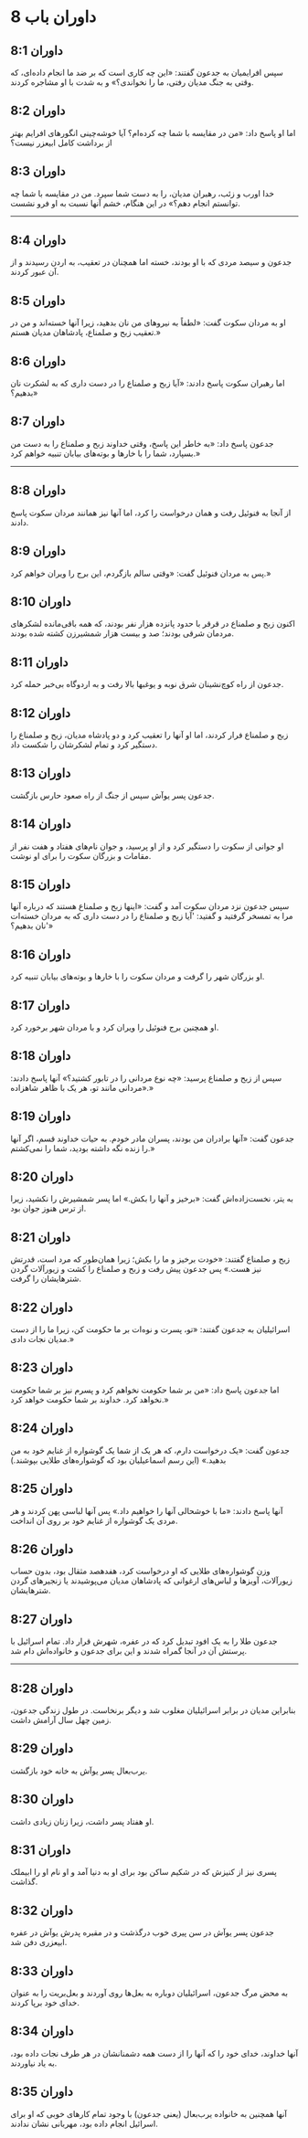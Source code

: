 # داوران باب 8

## داوران 8:1

سپس افرایمیان به جدعون گفتند: «این چه کاری است که بر ضد ما انجام داده‌ای، که وقتی به جنگ مدیان رفتی، ما را نخواندی؟» و به شدت با او مشاجره کردند.

## داوران 8:2

اما او پاسخ داد: «من در مقایسه با شما چه کرده‌ام؟ آیا خوشه‌چینی انگورهای افرایم بهتر از برداشت کامل ابیعزر نیست؟

## داوران 8:3

خدا اورب و زئب، رهبران مدیان، را به دست شما سپرد. من در مقایسه با شما چه توانستم انجام دهم؟» در این هنگام، خشم آنها نسبت به او فرو نشست.

---

## داوران 8:4

جدعون و سیصد مردی که با او بودند، خسته اما همچنان در تعقیب، به اردن رسیدند و از آن عبور کردند.

## داوران 8:5

او به مردان سکوت گفت: «لطفاً به نیروهای من نان بدهید، زیرا آنها خسته‌اند و من در تعقیب زبح و صلمناع، پادشاهان مدیان هستم.»

## داوران 8:6

اما رهبران سکوت پاسخ دادند: «آیا زبح و صلمناع را در دست داری که به لشکرت نان بدهیم؟»

## داوران 8:7

جدعون پاسخ داد: «به خاطر این پاسخ، وقتی خداوند زبح و صلمناع را به دست من بسپارد، شما را با خارها و بوته‌های بیابان تنبیه خواهم کرد.»

---

## داوران 8:8

از آنجا به فنوئیل رفت و همان درخواست را کرد، اما آنها نیز همانند مردان سکوت پاسخ دادند.

## داوران 8:9

پس به مردان فنوئیل گفت: «وقتی سالم بازگردم، این برج را ویران خواهم کرد.»

## داوران 8:10

اکنون زبح و صلمناع در قرقر با حدود پانزده هزار نفر بودند، که همه باقی‌مانده لشکرهای مردمان شرقی بودند؛ صد و بیست هزار شمشیرزن کشته شده بودند.

## داوران 8:11

جدعون از راه کوچ‌نشینان شرق نوبه و یوغبها بالا رفت و به اردوگاه بی‌خبر حمله کرد.

## داوران 8:12

زبح و صلمناع فرار کردند، اما او آنها را تعقیب کرد و دو پادشاه مدیان، زبح و صلمناع را دستگیر کرد و تمام لشکرشان را شکست داد.

## داوران 8:13

جدعون پسر یوآش سپس از جنگ از راه صعود حارس بازگشت.

## داوران 8:14

او جوانی از سکوت را دستگیر کرد و از او پرسید، و جوان نام‌های هفتاد و هفت نفر از مقامات و بزرگان سکوت را برای او نوشت.

## داوران 8:15

سپس جدعون نزد مردان سکوت آمد و گفت: «اینها زبح و صلمناع هستند که درباره آنها مرا به تمسخر گرفتید و گفتید: 'آیا زبح و صلمناع را در دست داری که به مردان خسته‌ات نان بدهیم؟'»

## داوران 8:16

او بزرگان شهر را گرفت و مردان سکوت را با خارها و بوته‌های بیابان تنبیه کرد.

## داوران 8:17

او همچنین برج فنوئیل را ویران کرد و با مردان شهر برخورد کرد.

## داوران 8:18

سپس از زبح و صلمناع پرسید: «چه نوع مردانی را در تابور کشتید؟» آنها پاسخ دادند: «مردانی مانند تو، هر یک با ظاهر شاهزاده.»

## داوران 8:19

جدعون گفت: «آنها برادران من بودند، پسران مادر خودم. به حیات خداوند قسم، اگر آنها را زنده نگه داشته بودید، شما را نمی‌کشتم.»

## داوران 8:20

به یتر، نخست‌زاده‌اش گفت: «برخیز و آنها را بکش.» اما پسر شمشیرش را نکشید، زیرا از ترس هنوز جوان بود.

## داوران 8:21

زبح و صلمناع گفتند: «خودت برخیز و ما را بکش؛ زیرا همان‌طور که مرد است، قدرتش نیز هست.» پس جدعون پیش رفت و زبح و صلمناع را کشت و زیورآلات گردن شترهایشان را گرفت.

## داوران 8:22

اسرائیلیان به جدعون گفتند: «تو، پسرت و نوه‌ات بر ما حکومت کن، زیرا ما را از دست مدیان نجات دادی.»

## داوران 8:23

اما جدعون پاسخ داد: «من بر شما حکومت نخواهم کرد و پسرم نیز بر شما حکومت نخواهد کرد. خداوند بر شما حکومت خواهد کرد.»

## داوران 8:24

جدعون گفت: «یک درخواست دارم، که هر یک از شما یک گوشواره از غنایم خود به من بدهید.» (این رسم اسماعیلیان بود که گوشواره‌های طلایی بپوشند.)

## داوران 8:25

آنها پاسخ دادند: «ما با خوشحالی آنها را خواهیم داد.» پس آنها لباسی پهن کردند و هر مردی یک گوشواره از غنایم خود بر روی آن انداخت.

## داوران 8:26

وزن گوشواره‌های طلایی که او درخواست کرد، هفدهصد مثقال بود، بدون حساب زیورآلات، آویزها و لباس‌های ارغوانی که پادشاهان مدیان می‌پوشیدند یا زنجیرهای گردن شترهایشان.

## داوران 8:27

جدعون طلا را به یک افود تبدیل کرد که در عفره، شهرش قرار داد. تمام اسرائیل با پرستش آن در آنجا گمراه شدند و این برای جدعون و خانواده‌اش دام شد.

---

## داوران 8:28

بنابراین مدیان در برابر اسرائیلیان مغلوب شد و دیگر برنخاست. در طول زندگی جدعون، زمین چهل سال آرامش داشت.

## داوران 8:29

یرب‌بعال پسر یوآش به خانه خود بازگشت.

## داوران 8:30

او هفتاد پسر داشت، زیرا زنان زیادی داشت.

## داوران 8:31

پسری نیز از کنیزش که در شکیم ساکن بود برای او به دنیا آمد و او نام او را ابیملک گذاشت.

## داوران 8:32

جدعون پسر یوآش در سن پیری خوب درگذشت و در مقبره پدرش یوآش در عفره ابیعزری دفن شد.

## داوران 8:33

به محض مرگ جدعون، اسرائیلیان دوباره به بعل‌ها روی آوردند و بعل‌بریت را به عنوان خدای خود برپا کردند.

## داوران 8:34

آنها خداوند، خدای خود را که آنها را از دست همه دشمنانشان در هر طرف نجات داده بود، به یاد نیاوردند.

## داوران 8:35

آنها همچنین به خانواده یرب‌بعال (یعنی جدعون) با وجود تمام کارهای خوبی که او برای اسرائیل انجام داده بود، مهربانی نشان ندادند.
